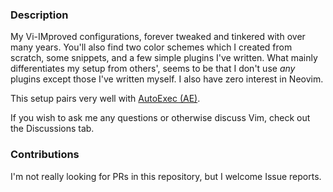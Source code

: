### Description

My Vi-IMproved configurations, forever tweaked and tinkered with over many years. You'll also find two color schemes which I created from scratch, some snippets, and a few simple plugins I've written. What mainly differentiates my setup from others', seems to be that I don't use _any_ plugins except those I've written myself. I also have zero interest in Neovim.

This setup pairs very well with [AutoExec (AE)](https://github.com/terminalforlife/Extra/tree/master/source/autoexec).

If you wish to ask me any questions or otherwise discuss Vim, check out the Discussions tab.

### Contributions

I'm not really looking for PRs in this repository, but I welcome Issue reports.
